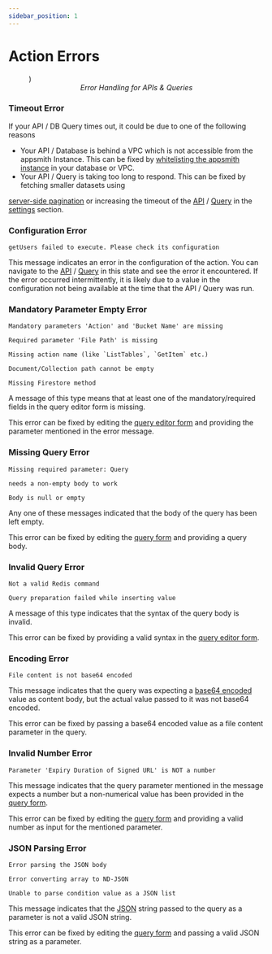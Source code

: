 ```yaml
---
sidebar_position: 1
---
```

# Action Errors




<figure>
<object data="https://www.youtube.com/embed/9YyHwmrkztE" width='860px' height='515px'></object>)
<figcaption align = "center"><i>Error Handling for APIs & Queries
</i></figcaption>
</figure>


### Timeout Error

If your API / DB Query times out, it could be due to one of the following reasons

* Your API / Database is behind a VPC which is not accessible from the appsmith Instance. This can be fixed by [whitelisting the appsmith instance](../../../learning-and-resources/how-to-guides/aws-whitelist.md) in your database or VPC.
* Your API / Query is taking too long to respond. This can be fixed by fetching smaller datasets using

[server-side pagination](../../../core-concepts/data-access-and-binding/displaying-data-read/display-data-tables.md#pagination) or increasing the timeout of the [API](../../../core-concepts/connecting-to-data-sources/authentication/connect-to-apis.md) / [Query](../../../core-concepts/data-access-and-binding/querying-a-database/) in the [settings](../../../core-concepts/data-access-and-binding/querying-a-database/#setting-up-a-query) section.

### Configuration Error

```
getUsers failed to execute. Please check its configuration
```

This message indicates an error in the configuration of the action. You can navigate to the [API](../../../core-concepts/connecting-to-data-sources/authentication/connect-to-apis.md#api-editor) / [Query](../../../core-concepts/data-access-and-binding/querying-a-database/) in this state and see the error it encountered. If the error occurred intermittently, it is likely due to a value in the configuration not being available at the time that the API / Query was run.

### Mandatory Parameter Empty Error

```
Mandatory parameters 'Action' and 'Bucket Name' are missing
```

```
Required parameter 'File Path' is missing
```

```
Missing action name (like `ListTables`, `GetItem` etc.)
```

```
Document/Collection path cannot be empty
```

```
Missing Firestore method
```

A message of this type means that at least one of the mandatory/required fields in the query editor form is missing.

This error can be fixed by editing the [query editor form](../../../core-concepts/data-access-and-binding/querying-a-database/) and providing the parameter mentioned in the error message.

### Missing Query Error

```
Missing required parameter: Query
```

```
needs a non-empty body to work
```

```
Body is null or empty
```

Any one of these messages indicated that the body of the query has been left empty.

This error can be fixed by editing the [query form](../../../core-concepts/data-access-and-binding/querying-a-database/) and providing a query body.

### Invalid Query Error

```
Not a valid Redis command
```

```
Query preparation failed while inserting value
```

A message of this type indicates that the syntax of the query body is invalid.

This error can be fixed by providing a valid syntax in the [query editor form](../../../core-concepts/data-access-and-binding/querying-a-database/).

### Encoding Error

```
File content is not base64 encoded
```

This message indicates that the query was expecting a [base64 encoded](https://en.wikipedia.org/wiki/Base64) value as content body, but the actual value passed to it was not base64 encoded.

This error can be fixed by passing a base64 encoded value as a file content parameter in the query.

### Invalid Number Error

```
Parameter 'Expiry Duration of Signed URL' is NOT a number
```

This message indicates that the query parameter mentioned in the message expects a number but a non-numerical value has been provided in the [query form](../../../core-concepts/data-access-and-binding/querying-a-database/).

This error can be fixed by editing the [query form](../../../core-concepts/data-access-and-binding/querying-a-database/) and providing a valid number as input for the mentioned parameter.

### JSON Parsing Error

```
Error parsing the JSON body
```

```
Error converting array to ND-JSON
```

```
Unable to parse condition value as a JSON list
```

This message indicates that the [JSON](https://www.w3schools.com/whatis/whatis\_json.asp) string passed to the query as a parameter is not a valid JSON string.

This error can be fixed by editing the [query form](../../../core-concepts/data-access-and-binding/querying-a-database/) and passing a valid JSON string as a parameter.
